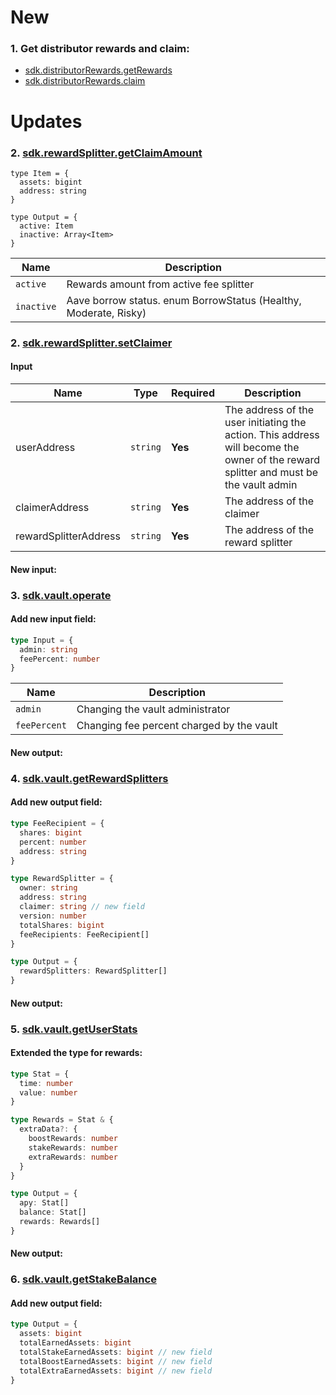 # New
### 1. Get distributor rewards and claim:
- [sdk.distributorRewards.getRewards](/distributorRewards/requests/getrewards)
- [sdk.distributorRewards.claim](/distributorRewards/transactions/claim)

# Updates
### 2. [sdk.rewardSplitter.getClaimAmount](https://sdk.stakewise.io/rewardSplitter/requests/getclaimamount)

```
type Item = {
  assets: bigint
  address: string
}

type Output = {
  active: Item
  inactive: Array<Item>
}
```

| Name             | Description                                                      |
|------------------|------------------------------------------------------------------|
| `active`   | Rewards amount from active fee splitter |
| `inactive` | Aave borrow status. enum BorrowStatus (Healthy, Moderate, Risky) |


### 2. [sdk.rewardSplitter.setClaimer](https://sdk.stakewise.io/rewardSplitter/transactions/setclaimer)

#### Input
| Name                  | Type     | Required | Description                                                                                                                          |
|-----------------------|----------|----------|--------------------------------------------------------------------------------------------------------------------------------------|
| userAddress           | `string` | **Yes**  | The address of the user initiating the action. This address will become the owner of the reward splitter and must be the vault admin |
| claimerAddress        | `string` | **Yes**  | The address of the claimer                                                                                                           |
| rewardSplitterAddress | `string` | **Yes**  | The address of the reward splitter                                                                                                   |


#### New input:

### 3. [sdk.vault.operate](https://sdk.stakewise.io/vault/transactions/operate)

#### Add new input field:

```ts
type Input = {
  admin: string
  feePercent: number
}

```
| Name           | Description                                                  |
|----------------|--------------------------------------------------------------|
| `admin`        | Changing the vault administrator                             |
| `feePercent`   | Changing fee percent charged by the vault                    |


#### New output:

### 4. [sdk.vault.getRewardSplitters](https://sdk.stakewise.io/vault/requests/getrewardsplitters)

#### Add new output field:
```ts
type FeeRecipient = {
  shares: bigint
  percent: number
  address: string
}

type RewardSplitter = {
  owner: string
  address: string
  claimer: string // new field
  version: number
  totalShares: bigint
  feeRecipients: FeeRecipient[]
}

type Output = {
  rewardSplitters: RewardSplitter[]
}
```

#### New output:

### 5. [sdk.vault.getUserStats](https://sdk.stakewise.io/vault/requests/getuserstats)

#### Extended the type for rewards:
```ts
type Stat = {
  time: number
  value: number
}

type Rewards = Stat & {
  extraData?: {
    boostRewards: number
    stakeRewards: number
    extraRewards: number
  }
}

type Output = {
  apy: Stat[]
  balance: Stat[]
  rewards: Rewards[]
}
```

#### New output:

### 6. [sdk.vault.getStakeBalance](https://sdk.stakewise.io/vault/requests/getstakebalance)

#### Add new output field:
```ts
type Output = {
  assets: bigint
  totalEarnedAssets: bigint
  totalStakeEarnedAssets: bigint // new field
  totalBoostEarnedAssets: bigint // new field
  totalExtraEarnedAssets: bigint // new field
}
```
